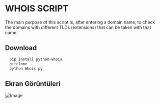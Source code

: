 
# WHOIS SCRIPT

The main purpose of this script is, after entering a domain name, to check the domains with different TLDs (extensions) that can be taken with that name.


## Download 
```bash 
  pip install python-whois
  gitclone 
  python Whois.py

```

    
## Ekran Görüntüleri

![Image](https://github.com/user-attachments/assets/0e57743e-f818-419a-b3e6-4e802fad3029)

  